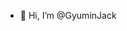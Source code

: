 - 👋 Hi, I’m @GyuminJack


<!---
GyuminJack/GyuminJack is a ✨ special ✨ repository because its `README.md` (this file) appears on your GitHub profile.
You can click the Preview link to take a look at your changes.
--->
